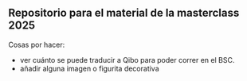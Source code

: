 ## Repositorio para el material de la masterclass 2025 

Cosas por hacer: 
- ver cuánto se puede traducir a Qibo para poder correr en el BSC.
- añadir alguna  imagen o figurita decorativa
